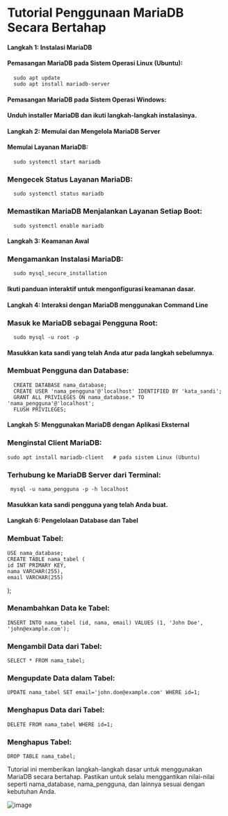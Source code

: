 # Tutorial Penggunaan MariaDB Secara Bertahap

 #### Langkah 1: Instalasi MariaDB
 
 #### Pemasangan MariaDB pada Sistem Operasi Linux (Ubuntu):

      sudo apt update
      sudo apt install mariadb-server

 #### Pemasangan MariaDB pada Sistem Operasi Windows:
 #### Unduh installer MariaDB dan ikuti langkah-langkah instalasinya.

 #### Langkah 2: Memulai dan Mengelola MariaDB Server
 #### Memulai Layanan MariaDB:

      sudo systemctl start mariadb

### Mengecek Status Layanan MariaDB:
   
      sudo systemctl status mariadb

### Memastikan MariaDB Menjalankan Layanan Setiap Boot:

      sudo systemctl enable mariadb

#### Langkah 3: Keamanan Awal
### Mengamankan Instalasi MariaDB:
 
      sudo mysql_secure_installation

#### Ikuti panduan interaktif untuk mengonfigurasi keamanan dasar.

#### Langkah 4: Interaksi dengan MariaDB menggunakan Command Line
### Masuk ke MariaDB sebagai Pengguna Root:
 
      sudo mysql -u root -p

#### Masukkan kata sandi yang telah Anda atur pada langkah sebelumnya.
### Membuat Pengguna dan Database:
  
      CREATE DATABASE nama_database;
      CREATE USER 'nama_pengguna'@'localhost' IDENTIFIED BY 'kata_sandi';
      GRANT ALL PRIVILEGES ON nama_database.* TO 'nama_pengguna'@'localhost';
      FLUSH PRIVILEGES;

#### Langkah 5: Menggunakan MariaDB dengan Aplikasi Eksternal
### Menginstal Client MariaDB:
   
    sudo apt install mariadb-client   # pada sistem Linux (Ubuntu)

### Terhubung ke MariaDB Server dari Terminal:
   
     mysql -u nama_pengguna -p -h localhost

#### Masukkan kata sandi pengguna yang telah Anda buat.

#### Langkah 6: Pengelolaan Database dan Tabel
### Membuat Tabel:
  
    USE nama_database;
    CREATE TABLE nama_tabel (
    id INT PRIMARY KEY,
    nama VARCHAR(255),
    email VARCHAR(255)
 );

### Menambahkan Data ke Tabel:
 
    INSERT INTO nama_tabel (id, nama, email) VALUES (1, 'John Doe', 'john@example.com');
  
### Mengambil Data dari Tabel:
 
    SELECT * FROM nama_tabel;

### Mengupdate Data dalam Tabel:
 
    UPDATE nama_tabel SET email='john.doe@example.com' WHERE id=1;

### Menghapus Data dari Tabel:
 
    DELETE FROM nama_tabel WHERE id=1;

### Menghapus Tabel:
 
    DROP TABLE nama_tabel;

Tutorial ini memberikan langkah-langkah dasar untuk menggunakan MariaDB secara bertahap. Pastikan untuk selalu menggantikan nilai-nilai seperti nama_database, nama_pengguna, dan lainnya sesuai dengan kebutuhan Anda.


![image](https://github.com/akusukacoding22/riannnnnn/assets/156275570/3455f6aa-38ba-4135-8234-ff94536a7663)


